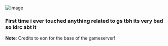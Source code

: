 ![image](https://github.com/user-attachments/assets/8c265350-d49e-4e83-8a30-dc241624fe2f)

### First time i ever touched anything related to gs tbh its very bad so idrc abt it

**Note**: Credits to eon for the base of the gameserver! 
